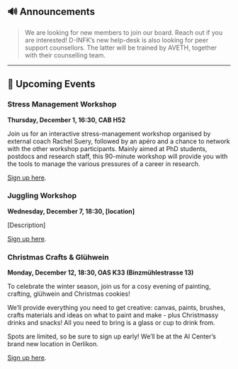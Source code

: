 ## 🔊 Announcements

> We are looking for new members to join our board. Reach out if you are interested!
D-INFK’s new help-desk is also looking for peer support counsellors.
The latter will be trained by AVETH, together with their counselling team.

<hr>

## 📅 Upcoming Events

### Stress Management Workshop

**Thursday, December 1, 16:30, CAB H52**

Join us for an interactive stress-management workshop organised by external coach Rachel Suery, followed by an apéro and a chance to network with the other workshop participants. Mainly aimed at PhD students, postdocs and research staff, this 90-minute workshop will provide you with the tools to manage the various pressures of a career in research. 

[Sign up here](https://forms.gle/wrVyW6Z6MWsXarfAA).

### Juggling Workshop 

**Wednesday, December 7, 18:30, [location]**

[Description]

[Sign up here]().

### Christmas Crafts & Glühwein

**Monday, December 12, 18:30, OAS K33 (Binzmühlestrasse 13)**

To celebrate the winter season, join us for a cosy evening of painting, crafting, glühwein and Christmas cookies! 

We’ll provide everything you need to get creative: canvas, paints, brushes, crafts materials and ideas on what to paint and make - plus Christmassy drinks and snacks! All you need to bring is a glass or cup to drink from.

Spots are limited, so be sure to sign up early! We’ll be at the AI Center’s brand new location in Oerlikon. 

[Sign up here](https://forms.gle/NrHKgqp2opKCHjXD8).

